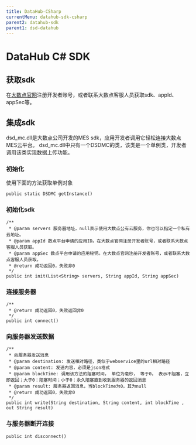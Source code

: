```yaml
---
title: DataHub-CSharp
currentMenu: datahub-sdk-csharp
parent2: datahub-sdk
parent1: dsd-datahub
---
```


# DataHub C# SDK

## 获取sdk
在[大数点官网](www.dasudian.com)注册开发者账号，或者联系大数点客服人员获取sdk、appId、appSec等。

## 集成sdk
dsd_mc.dll是大数点公司开发的MES sdk，应用开发者调用它轻松连接大数点MES云平台。
dsd_mc.dll中只有一个DSDMC的类，该类是一个单例类，开发者调用该类实现数据上传功能。

### 初始化

使用下面的方法获取单例对象
```
public static DSDMC getInstance()
```

### 初始化sdk

```
/**
 * @param servers 服务器地址，null表示使用大数点公有云服务，你也可以指定一个私有云地址。
 * @param appId 数点平台申请的应用ID。在大数点官网注册开发者账号，或者联系大数点客服人员获取。
 * @param appSec 数点平台申请的应用秘钥。在大数点官网注册开发者账号，或者联系大数点客服人员获取。
 * @return 成功返回0，失败非0
 */
public int init(List<String> servers, String appId, String appSec)
```

### 连接服务器

```
/**
 * @return 成功返回0，失败返回非0
 */
public int connect()
```

### 向服务器发送数据

```
/**
 * 向服务器发送消息
 * @param destination: 发送相对路径，类似于webservice里的url相对路径
 * @param content: 发送内容，必须是json格式
 * @param blockTime: 调用该方法的阻塞时间， 单位为毫秒， 等于0， 表示不阻塞，立即返回；大于0：阻塞时间；小于0：永久阻塞直到收到服务器的返回消息
 * @param result: 服务器返回消息，当blockTime为0，其为null
 * @return 成功返回0，失败非0
 */
public int write(String destination, String content, int blockTime , out String result)
```

### 与服务器断开连接

```
public int disconnect()
```